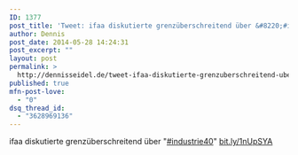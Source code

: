 ```yaml
---
ID: 1377
post_title: 'Tweet: ifaa diskutierte grenzüberschreitend über &#8220;#indust&#8230;'
author: Dennis
post_date: 2014-05-28 14:24:31
post_excerpt: ""
layout: post
permalink: >
  http://dennisseidel.de/tweet-ifaa-diskutierte-grenzuberschreitend-uber-indust/
published: true
mfn-post-love:
  - "0"
dsq_thread_id:
  - "3628969136"
---
```

ifaa diskutierte grenzüberschreitend über "<a href="http://twitter.com/search?q=%23industrie40">#industrie40</a>" <a href="http://bit.ly/1nUpSYA">bit.ly/1nUpSYA</a>